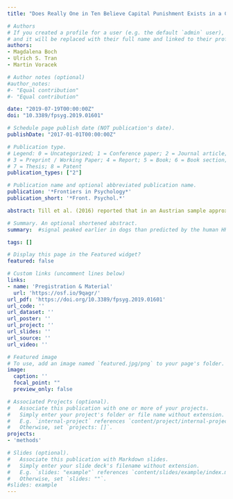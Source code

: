 ```yaml
---
title: "Does Really One in Ten Believe Capital Punishment Exists in a Contemporary European Community Country? An Endorsed, Prereviewed, Preregistered Replication Study and Meta-Analysis"

# Authors
# If you created a profile for a user (e.g. the default `admin` user), write the username (folder name) here 
# and it will be replaced with their full name and linked to their profile.
authors: 
- Magdalena Boch
- Ulrich S. Tran
- Martin Voracek

# Author notes (optional)
#author_notes:
#- "Equal contribution"
#- "Equal contribution"

date: "2019-07-19T00:00:00Z"
doi: "10.3389/fpsyg.2019.01601"

# Schedule page publish date (NOT publication's date).
publishDate: "2017-01-01T00:00:00Z"

# Publication type.
# Legend: 0 = Uncategorized; 1 = Conference paper; 2 = Journal article;
# 3 = Preprint / Working Paper; 4 = Report; 5 = Book; 6 = Book section;
# 7 = Thesis; 8 = Patent
publication_types: ["2"]

# Publication name and optional abbreviated publication name.
publication: '*Frontiers in Psychology*'
publication_short: '*Front. Psychol.*'

abstract: Till et al. (2016) reported that in an Austrian sample approximately one in ten respondents incorrectly believed that Austria still practices, or recently practiced, the death penalty, and that there is a positive association between the amount of weekly television viewing and this gross misperception of the Austrian justice system. An endorsed, prereviewed, preregistered close (N = 597) served to test the veracity of these reported effects. This was coupled with the conceptual extension part, which (a) investigated the potential influence of watching American crime series, (b) accounted for further possible confounds, and (c) tested the generalizability of the effect of television viewing to online streaming. Online survey data (N = 597) replicated the one-in-ten prevalence of incorrect answers with the 5-item death penalty questionnaire used in the original study, but not, when asking directly about Austria’s death penalty practices (prevalence = 0.3%). Younger age, but not the amount of television viewing or online streaming, suggestibility, or preferred TV genre consistently predicted incorrect answers in the death penalty questionnaire. Incorrect answers were Mokken-scalable (i.e., formed a common scale, complying with a non-parametric item response model) and were highly consistent. In contrast to the replication study results, a small meta-analysis of all available evidence (three studies, including the present replication) suggested that the aggregate effect of television viewing nominally was significant, albeit small.The replication study yielded mixed results, which indicate the perception of a high prevalence of beliefs that there is capital punishment in a country without death penalty probably is due to a faultily designed questionnaire and thus a research artifact. Also, positive associations of television viewing with such beliefs likely are only small at best.

# Summary. An optional shortened abstract.
summary:  #signal peaked earlier in dogs than predicted by the human HRF.

tags: []

# Display this page in the Featured widget?
featured: false

# Custom links (uncomment lines below)
links:
- name: 'Pregistration & Material'
  url: 'https://osf.io/9qagr/'
url_pdf: 'https://doi.org/10.3389/fpsyg.2019.01601'
url_code: ''
url_dataset: ''
url_poster: ''
url_project: ''
url_slides: ''
url_source: ''
url_video: ''

# Featured image
# To use, add an image named `featured.jpg/png` to your page's folder. 
image:
  caption: ''
  focal_point: ""
  preview_only: false

# Associated Projects (optional).
#   Associate this publication with one or more of your projects.
#   Simply enter your project's folder or file name without extension.
#   E.g. `internal-project` references `content/project/internal-project/index.md`.
#   Otherwise, set `projects: []`.
projects:
- 'methods'

# Slides (optional).
#   Associate this publication with Markdown slides.
#   Simply enter your slide deck's filename without extension.
#   E.g. `slides: "example"` references `content/slides/example/index.md`.
#   Otherwise, set `slides: ""`.
#slides: example
---
```


